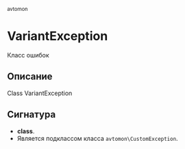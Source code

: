 <small>avtomon</small>

VariantException
================

Класс ошибок

Описание
-----------

Class VariantException

Сигнатура
---------

- **class**.
- Является подклассом класса `avtomon\CustomException`.
